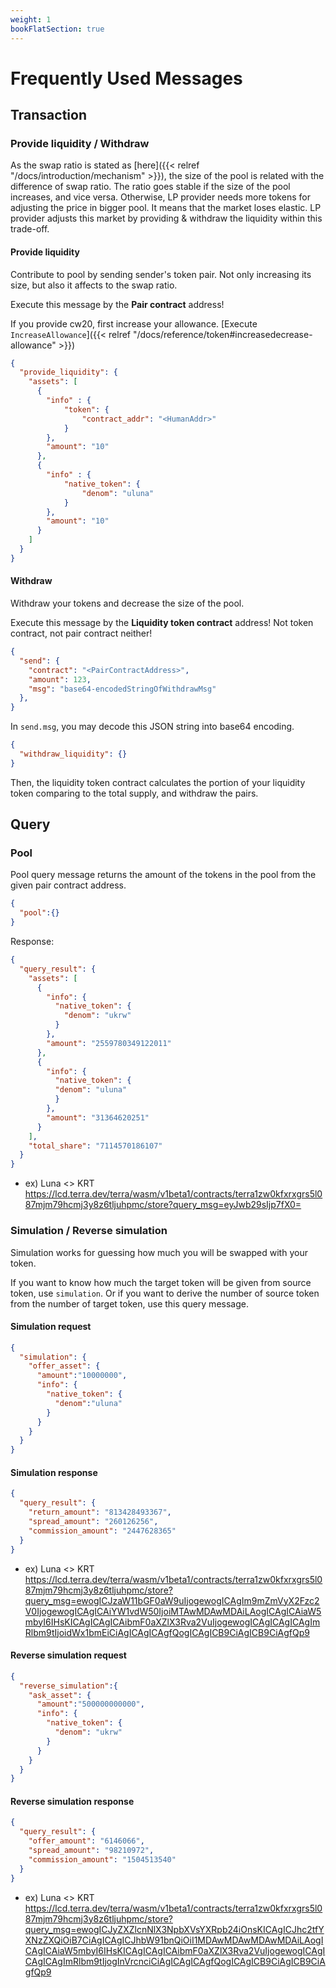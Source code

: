 ```yaml
---
weight: 1
bookFlatSection: true
---
```


# Frequently Used Messages

## Transaction

### Provide liquidity / Withdraw

As the swap ratio is stated as [here]({{< relref "/docs/introduction/mechanism" >}}), the size of the pool is related with the difference of swap ratio. The ratio goes stable if the size of the pool increases, and vice versa. Otherwise, LP provider needs more tokens for adjusting the price in bigger pool. It means that the market loses elastic. LP provider adjusts this market by providing & withdraw the liquidity within this trade-off.

#### Provide liquidity

Contribute to pool by sending sender's token pair. Not only increasing its size, but also it affects to the swap ratio.

Execute this message by the **Pair contract** address!

If you provide cw20, first increase your allowance. [Execute `IncreaseAllowance`]({{< relref "/docs/reference/token#increasedecrease-allowance" >}})

```json
{
  "provide_liquidity": {
    "assets": [
      {
        "info" : {
            "token": {
                "contract_addr": "<HumanAddr>"
            }
        },
        "amount": "10"
      },
      {
        "info" : {
            "native_token": {
                "denom": "uluna"
            }
        },
        "amount": "10"
      }
    ]
  }
}
```

#### Withdraw

Withdraw your tokens and decrease the size of the pool.

Execute this message by the **Liquidity token contract** address! Not token contract, not pair contract neither!

```json
{
  "send": {
    "contract": "<PairContractAddress>",
    "amount": 123,
    "msg": "base64-encodedStringOfWithdrawMsg"
  },
}
```

In `send.msg`, you may decode this JSON string into base64 encoding.

```json
{
  "withdraw_liquidity": {}
}
```

Then, the liquidity token contract calculates the portion of your liquidity token comparing to the total supply, and withdraw the pairs.

## Query

### Pool

Pool query message returns the amount of the tokens in the pool from the given pair contract address.

```json
{
  "pool":{}
}
```

Response:

```json
{
  "query_result": {
    "assets": [
      {
        "info": {
          "native_token": {
            "denom": "ukrw"
          }
        },
        "amount": "2559780349122011"
      },
      {
        "info": {
          "native_token": {
          "denom": "uluna"
          }
        },
        "amount": "31364620251"
      }
    ],
    "total_share": "7114570186107"
  }
}
```
- ex) Luna <> KRT https://lcd.terra.dev/terra/wasm/v1beta1/contracts/terra1zw0kfxrxgrs5l087mjm79hcmj3y8z6tljuhpmc/store?query_msg=eyJwb29sIjp7fX0=

### Simulation / Reverse simulation

Simulation works for guessing how much you will be swapped with your token.

If you want to know how much the target token will be given from source token, use `simulation`. Or if you want to derive the number of source token from the number of target token, use this query message.

#### Simulation request

```json
{
  "simulation": {
    "offer_asset": {
      "amount":"10000000",
      "info": {
        "native_token": {
          "denom":"uluna"
        }
      }
    }
  }
}
```

#### Simulation response

```json
{
  "query_result": {
    "return_amount": "813428493367",
    "spread_amount": "260126256",
    "commission_amount": "2447628365"
  }
}
```
- ex) Luna <> KRT https://lcd.terra.dev/terra/wasm/v1beta1/contracts/terra1zw0kfxrxgrs5l087mjm79hcmj3y8z6tljuhpmc/store?query_msg=ewogICJzaW11bGF0aW9uIjogewogICAgIm9mZmVyX2Fzc2V0IjogewogICAgICAiYW1vdW50IjoiMTAwMDAwMDAiLAogICAgICAiaW5mbyI6IHsKICAgICAgICAibmF0aXZlX3Rva2VuIjogewogICAgICAgICAgImRlbm9tIjoidWx1bmEiCiAgICAgICAgfQogICAgICB9CiAgICB9CiAgfQp9

#### Reverse simulation request

```json
{
  "reverse_simulation":{
    "ask_asset": {
      "amount":"500000000000",
      "info": {
        "native_token": {
          "denom": "ukrw"
        }
      }
    }
  }
}
```
#### Reverse simulation response
```json
{
  "query_result": {
    "offer_amount": "6146066",
    "spread_amount": "98210972",
    "commission_amount": "1504513540"
  }
}
```
- ex) Luna <> KRT https://lcd.terra.dev/terra/wasm/v1beta1/contracts/terra1zw0kfxrxgrs5l087mjm79hcmj3y8z6tljuhpmc/store?query_msg=ewogICJyZXZlcnNlX3NpbXVsYXRpb24iOnsKICAgICJhc2tfYXNzZXQiOiB7CiAgICAgICJhbW91bnQiOiI1MDAwMDAwMDAwMDAiLAogICAgICAiaW5mbyI6IHsKICAgICAgICAibmF0aXZlX3Rva2VuIjogewogICAgICAgICAgImRlbm9tIjogInVrcnciCiAgICAgICAgfQogICAgICB9CiAgICB9CiAgfQp9
